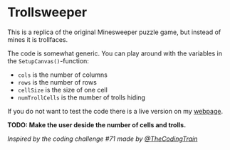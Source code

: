 # Trollsweeper

This is a replica of the original Minesweeper puzzle game, but instead of mines it is trollfaces.

The code is somewhat generic. You can play around with the variables in the ```SetupCanvas()```-function:

* `cols` is the number of columns
* `rows` is the number of rows
* `cellSize` is the size of one cell
* `numTrollCells` is the number of trolls hiding

If you do not want to test the code there is a live version on my [webpage](http://www.claesgill.com/trollsweeper).

**TODO: Make the user deside the number of cells and trolls.**

_Inspired by the coding challenge #71 made by [@TheCodingTrain](https://github.com/CodingTrain)_
